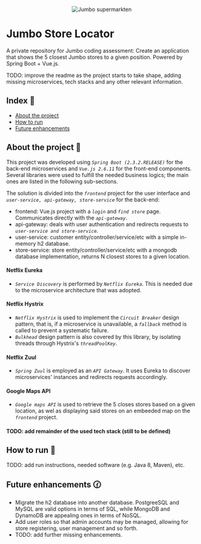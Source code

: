 <p align="center">
  <img src="https://scontent.fbfh3-3.fna.fbcdn.net/v/t1.0-9/36340456_687081898309540_8209585383621525504_o.jpg?_nc_cat=104&_nc_sid=dd9801&_nc_ohc=1ACkEuhUoKMAX9gvYzB&_nc_ht=scontent.fbfh3-3.fna&oh=56b1f4d8cc22941418bb294f422ef044&oe=5F4758A7" title="Jumbo" alt="Jumbo supermarkten"/>
</p>

# Jumbo Store Locator

A private repository for Jumbo coding assessment: Create an application that shows the 5 closest Jumbo stores to a given position.
Powered by Spring Boot + Vue.js.

TODO: improve the readme as the project starts to take shape, adding missing microservices, tech stacks and any other relevant information.

## Index :pushpin:
- [About the project](#about)
- [How to run](#run)
- [Future enhancements](#future)

## About the project <a name="about"></a> :scroll:

This project was developed using _`Spring Boot (2.3.2.RELEASE)`_ for the back-end microservices and _`Vue.js 2.6.11`_ for the front-end components. Several libraries were used to fulfill the needed business logics; the main ones are listed in the following sub-sections.

The solution is divided into the _`frontend`_ project for the user interface and _`user-service, api-gateway, store-service`_ for the back-end:
- frontend: Vue.js project with a _`login`_ and _`find store`_ page. Communicates directly with the _`api-gateway`_.
- api-gateway: deals with user authentication and redirects requests to _`user-service and store-service`_.
- user-service: customer entity/controller/service/etc with a simple in-memory h2 database.
- store-service: store entity/controller/service/etc with a mongodb database implementation, returns N closest stores to a given location.

#### Netflix Eureka

- _`Service Discovery`_ is performed by _`Netflix Eureka`_. This is needed due to the microservice architecture that was adopted.

#### Netflix Hystrix

- _`Netflix Hystrix`_ is used to implement the _`Circuit Breaker`_ design pattern, that is, if a microservice is unavailable, a _`fallback`_ method is called to prevent a systematic failure.
- _`Bulkhead`_ design pattern is also covered by this library, by isolating threads through Hystrix's _`threadPoolKey`_.

#### Netflix Zuul

- _`Spring Zuul`_ is employed as an _`API Gateway`_. It uses Eureka to discover microservices' instances and redirects requests accordingly.

#### Google Maps API

- _`Google maps API`_ is used to retrieve the 5 closes stores based on a given location, as wel as displaying said stores on an embeeded map on the _`frontend`_ project.

#### TODO: add remainder of the used tech stack (still to be defined)

## How to run <a name="run"></a> :wrench:

TODO: add run instructions, needed software (e.g. Java 8, Maven), etc.

## Future enhancements <a name="future"></a> :clock130:

- Migrate the h2 database into another database. PostgreeSQL and MySQL are valid options in terms of SQL, while MongoDB and DynamoDB are appealing ones in terms of NoSQL.
- Add user roles so that admin accounts may be managed, allowing for store registering, user management and so forth.
- TODO: add further missing enhancements.

